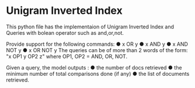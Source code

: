# Unigram Inverted Index

This python file has the implementaion of Unigram Inverted Index and Queries with bolean operator such as and,or,not.

Provide support for the following commands:
      ● x OR y
      ● x AND y
      ● x AND NOT y
      ● x OR NOT y
The queries can be of more than 2 words of the form: "x OP1 y OP2 z" where OP1, OP2 = AND, OR, NOT.

Given a query, the model outputs : 
      ● the number of docs retrieved
      ● the minimum number of total comparisons done (if any)
      ● the list of documents retrieved.









